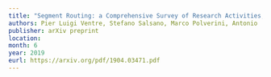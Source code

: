 ```yaml
---
title: "Segment Routing: a Comprehensive Survey of Research Activities, Standardization Efforts and Implementation Results"
authors: Pier Luigi Ventre, Stefano Salsano, Marco Polverini, Antonio  Cianfrani, Ahmed Abdelsalam, Clarence Filsfils, Pablo Camarillo, Francois Clad
publisher: arXiv preprint
location: 
month: 6
year: 2019
eurl: https://arxiv.org/pdf/1904.03471.pdf
---
```


